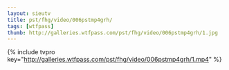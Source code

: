 ```yaml
--- 
layout: sieutv
title: pst/fhg/video/006pstmp4grh/
tags: [wtfpass]
thumb: http://galleries.wtfpass.com/pst/fhg/video/006pstmp4grh/1.jpg
---
```

{% include tvpro key="http://galleries.wtfpass.com/pst/fhg/video/006pstmp4grh/1.mp4" %} 
